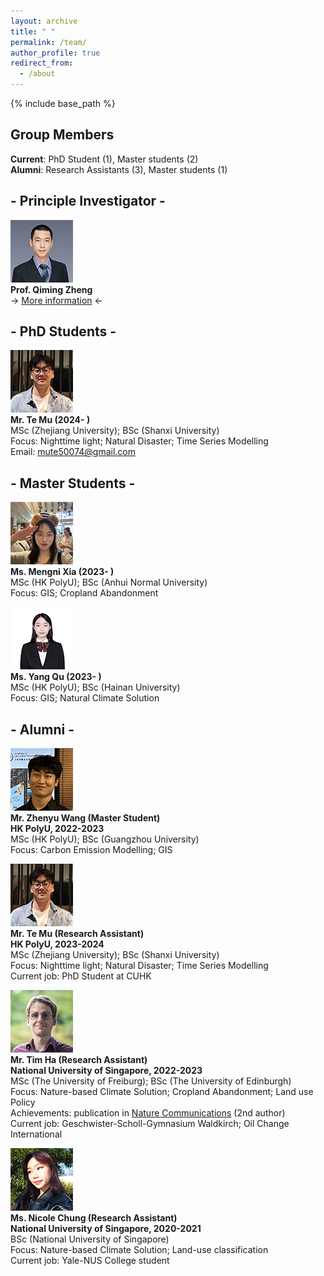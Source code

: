 ```yaml
---
layout: archive
title: " "
permalink: /team/
author_profile: true
redirect_from:
  - /about
---
```

 
{% include base_path %}

## Group Members
**Current**: PhD Student (1), Master students (2)  
**Alumni**: Research Assistants (3), Master students (1)  

## - Principle Investigator - 
![](qiming3.png)  
**Prof. Qiming Zheng**  
-> [More information](https://qmzheng09work.github.io/cv/) <-
  
## - PhD Students - 
![](MuTE.png)  
**Mr. Te Mu (2024- )**  
MSc (Zhejiang University); BSc (Shanxi University)  
Focus: Nighttime light; Natural Disaster; Time Series Modelling  
Email: mute50074@gmail.com  

## - Master Students - 
![](mengni.png)  
**Ms. Mengni Xia (2023- )**  
MSc (HK PolyU); BSc (Anhui Normal University)  
Focus: GIS; Cropland Abandonment  

![](quyang.png)  
**Ms. Yang Qu (2023- )**  
MSc (HK PolyU); BSc (Hainan University)  
Focus: GIS; Natural Climate Solution  

## - Alumni - 
![](zhenyu.png)  
**Mr. Zhenyu Wang (Master Student)**  
**HK PolyU, 2022-2023**  
MSc (HK PolyU); BSc (Guangzhou University)  
Focus: Carbon Emission Modelling; GIS  

![](MuTE.png)  
**Mr. Te Mu (Research Assistant)**   
**HK PolyU, 2023-2024**  
MSc (Zhejiang University); BSc (Shanxi University)  
Focus: Nighttime light; Natural Disaster; Time Series Modelling  
Current job: PhD Student at CUHK

![](Tim.png)  
**Mr. Tim Ha (Research Assistant)**  
**National University of Singapore, 2022-2023**   
MSc (The University of Freiburg); BSc (The University of Edinburgh)  
Focus: Nature-based Climate Solution; Cropland Abandonment; Land use Policy  
Achievements: publication in [Nature Communications](https://www.nature.com/articles/s41467-023-41837-y) (2nd author)  
Current job: Geschwister-Scholl-Gymnasium Waldkirch; Oil Change International  

![](nicole.png)  
**Ms. Nicole Chung (Research Assistant)**  
**National University of Singapore, 2020-2021**  
BSc (National University of Singapore)  
Focus: Nature-based Climate Solution; Land-use classification  
Current job: Yale-NUS College student  




